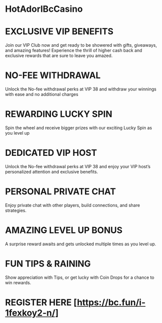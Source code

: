 # HotAdorlBcCasino #
# EXCLUSIVE VIP BENEFITS #
Join our VIP Club now and get ready to be showered with gifts, giveaways, and amazing features! Experience the thrill of higher cash back and exclusive rewards that are sure to leave you amazed.


# NO-FEE WITHDRAWAL

Unlock the No-fee withdrawal perks at VIP 38 and withdraw your winnings with ease and no additional charges 

# REWARDING LUCKY SPIN

Spin the wheel and receive bigger prizes with our exciting Lucky Spin as you level up

# DEDICATED VIP HOST

Unlock the No-fee withdrawal perks at VIP 38 and enjoy your VIP host’s personalized attention and exclusive benefits.

# PERSONAL PRIVATE CHAT

Enjoy private chat with other players, build connections, and share strategies.

# AMAZING LEVEL UP BONUS

A surprise reward awaits and gets unlocked multiple times as you level up.

# FUN TIPS & RAINING

Show appreciation with Tips, or get lucky with Coin Drops for a chance to win rewards.

# REGISTER HERE [https://bc.fun/i-1fexkoy2-n/]

